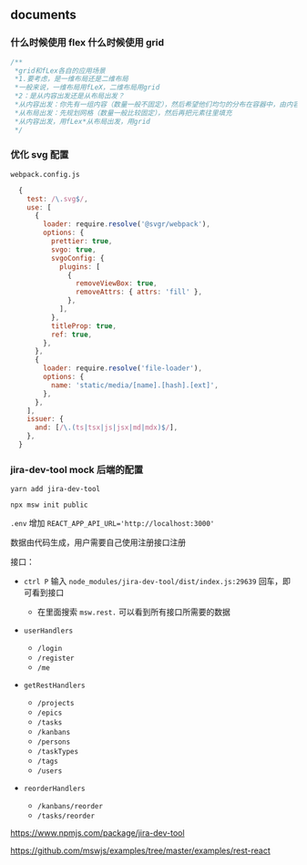 ## documents

### 什么时候使用 flex 什么时候使用 grid

```javascript
/**
 *grid和fLex各自的应用场景
 *1.要考虑，是一维布局还是二维布局
 *一般来说，一维布局用fLeX，二维布局用grid
 *2：是从内容出发还是从布局出发？
 *从内容出发：你先有一组内容（数量一般不固定），然后希望他们均匀的分布在容器中，由内容本身大小决定占据的空间
 *从布局出发：先规划网格（数量一般比较固定），然后再把元素往里填充
 *从内容出发，用fLex*从布局出发，用grid
 */
```

### 优化 svg 配置

`webpack.config.js`

```javascript
  {
    test: /\.svg$/,
    use: [
      {
        loader: require.resolve('@svgr/webpack'),
        options: {
          prettier: true,
          svgo: true,
          svgoConfig: {
            plugins: [
              {
                removeViewBox: true,
                removeAttrs: { attrs: 'fill' },
              },
            ],
          },
          titleProp: true,
          ref: true,
        },
      },
      {
        loader: require.resolve('file-loader'),
        options: {
          name: 'static/media/[name].[hash].[ext]',
        },
      },
    ],
    issuer: {
      and: [/\.(ts|tsx|js|jsx|md|mdx)$/],
    },
  }
```

### jira-dev-tool mock 后端的配置

`yarn add jira-dev-tool`

`npx msw init public`

`.env` 增加 `REACT_APP_API_URL='http://localhost:3000'`

数据由代码生成，用户需要自己使用注册接口注册

接口：

- `ctrl P` 输入 `node_modules/jira-dev-tool/dist/index.js:29639` 回车，即可看到接口

  - 在里面搜索 `msw.rest.` 可以看到所有接口所需要的数据

- `userHandlers`
  - `/login`
  - `/register`
  - `/me`
- `getRestHandlers`
  - `/projects`
  - `/epics`
  - `/tasks`
  - `/kanbans`
  - `/persons`
  - `/taskTypes`
  - `/tags`
  - `/users`
- `reorderHandlers`
  - `/kanbans/reorder`
  - `/tasks/reorder`

https://www.npmjs.com/package/jira-dev-tool

https://github.com/mswjs/examples/tree/master/examples/rest-react

